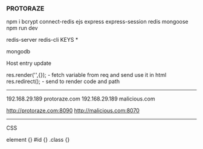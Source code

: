 ### PROTORAZE

npm i bcrypt connect-redis ejs express express-session redis mongoose
npm run dev


redis-server 
redis-cli KEYS \* 

mongodb

Host entry update


res.render('',{}); - fetch variable from req and send use it in html
res.redirect();    - send to render code and path 


------------

192.168.29.189 protoraze.com
192.168.29.189 malicious.com

http://protoraze.com:8090
http://malicious.com:8070


-------------

CSS

element {}
#id {}
.class {}